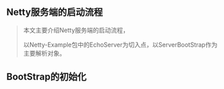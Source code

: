 ## Netty服务端的启动流程

> 本文主要介绍Netty服务端的启动流程，
>
> 以Netty-Example包中的EchoServer为切入点，以ServerBootStrap作为主要解析对象。









## BootStrap的初始化

